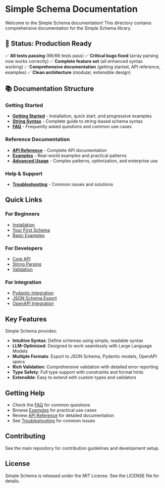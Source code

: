 # Simple Schema Documentation

Welcome to the Simple Schema documentation! This directory contains comprehensive documentation for the Simple Schema library.

## 🎯 Status: Production Ready

✅ **All tests passing** (66/66 tests pass)
✅ **Critical bugs fixed** (array parsing now works correctly)
✅ **Complete feature set** (all enhanced syntax working)
✅ **Comprehensive documentation** (getting started, API reference, examples)
✅ **Clean architecture** (modular, extensible design)

## 📚 Documentation Structure

### **Getting Started**

- **[Getting Started](getting-started.md)** - Installation, quick start, and progressive examples
- **[String Syntax](string-syntax.md)** - Complete guide to string-based schema syntax
- **[FAQ](faq.md)** - Frequently asked questions and common use cases

### **Reference Documentation**

- **[API Reference](api-reference.md)** - Complete API documentation
- **[Examples](examples.md)** - Real-world examples and practical patterns
- **[Advanced Usage](advanced-usage.md)** - Complex patterns, optimization, and enterprise use

### **Help & Support**

- **[Troubleshooting](troubleshooting.md)** - Common issues and solutions

## Quick Links

### For Beginners

- [Installation](getting-started.md#installation)
- [Your First Schema](getting-started.md#your-first-schema)
- [Basic Examples](examples.md#basic-examples)

### For Developers

- [Core API](api-reference.md#core-api)
- [String Parsing](api-reference.md#string-parsing)
- [Validation](api-reference.md#validation)

### For Integration

- [Pydantic Integration](integrations.md#pydantic)
- [JSON Schema Export](integrations.md#json-schema)
- [OpenAPI Integration](integrations.md#openapi)

## Key Features

Simple Schema provides:

- **Intuitive Syntax**: Define schemas using simple, readable syntax
- **LLM-Optimized**: Designed to work seamlessly with Large Language Models
- **Multiple Formats**: Export to JSON Schema, Pydantic models, OpenAPI specs
- **Rich Validation**: Comprehensive validation with detailed error reporting
- **Type Safety**: Full type support with constraints and format hints
- **Extensible**: Easy to extend with custom types and validators

## Getting Help

- Check the [FAQ](faq.md) for common questions
- Browse [Examples](examples.md) for practical use cases
- Review [API Reference](api-reference.md) for detailed documentation
- See [Troubleshooting](troubleshooting.md) for common issues

## Contributing

See the main repository for contribution guidelines and development setup.

## License

Simple Schema is released under the MIT License. See the LICENSE file for details.
